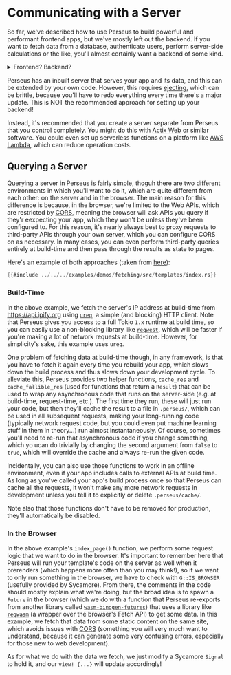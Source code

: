 # Communicating with a Server

So far, we've described how to use Perseus to build powerful and performant frontend apps, but we've mostly left out the backend. If you want to fetch data from a database, authenticate users, perform server-side calculations or the like, you'll almost certainly want a backend of some kind.

<details>
<summary>Frontend? Backend?</summary>

In web development, we typically refer to a project as having a _frontend_, which is the thing users see (i.e. your web app, with all its styling and the like), and a _backend_, which is a server or serverless function (see below) that performs server-side work. A classic example would be a server that communicates with a database to fetch some data, but it needs to authenticate against the database. If you're new to web dev, you might well be thinking we could just query the database from the web app, but that would mean we'd have to store the access token in our frontend code, which can be easily inspected by the user (albeit less easily with Wasm, but still definitely doable). For that reason, we communicate with a server and ask it to get the data from the database for us.

Of course, a much simpler way of doing the above would be to make the database not need authentication in the first place, but the point stands.

</details>

Perseus has an inbuilt server that serves your app and its data, and this can be extended by your own code. However, this requires [ejecting](/docs/ejecting), which can be brittle, because you'll have to redo everything every time there's a major update. This is NOT the recommended approach for setting up your backend!

Instead, it's recommended that you create a server separate from Perseus that you control completely. You might do this with [Actix Web](https://actix.rs) or similar software. You could even set up serverless functions on a platform like [AWS Lambda](https://aws.amazon.com/lambda), which can reduce operation costs.

## Querying a Server

Querying a server in Perseus is fairly simple, thoguh there are two different environments in which you'll want to do it, which are quite different from each other: on the server and in the browser. The main reason for this difference is because, in the browser, we're limited to the Web APIs, which are restricted by [CORS](https://developer.mozilla.org/en-US/docs/Web/HTTP/CORS), meaning the browser will ask APIs you query if they'r eexpecting your app, which they won't be unless they've been configured to. For this reason, it's nearly always best to proxy requests to third-party APIs through your own server, which you can configure CORS on as necessary. In many cases, you can even perform third-party queries entirely at build-time and then pass through the results as state to pages.

Here's an example of both approaches (taken from [here](https://github.com/arctic-hen7/perseus/tree/main/examples/demos/fetching)):

```rust
{{#include ../../../examples/demos/fetching/src/templates/index.rs}}
```

### Build-Time

In the above example, we fetch the server's IP address at build-time from <https://api.ipify.org> using [`ureq`](https://docs.rs/ureq), a simple (and blocking) HTTP client. Note that Perseus gives you access to a full Tokio `1.x` runtime at build time, so you can easily use a non-blocking library like [`reqwest`](https://docs.rs/reqwest), which will be faster if you're making a lot of network requests at build-time. However, for simplicity's sake, this example uses `ureq`.

One problem of fetching data at build-time though, in any framework, is that you have to fetch it again every time you rebuild your app, which slows down the build process and thus slows down your development cycle. To alleviate this, Perseus provides two helper functions, `cache_res` and `cache_fallible_res` (used for functions that return a `Result`) that can be used to wrap any asynchronous code that runs on the server-side (e.g. at build-time, request-time, etc.). The first time they run, these will just run your code, but then they'll cache the result to a file in `.perseus/`, which can be used in all subsequent requests, making your long-running code (typically network request code, but you could even put machine learning stuff in them in theory...) run almost instantaneously. Of course, sometimes you'll need to re-run that asynchronous code if you change something, which yo ucan do trivially by changing the second argument from `false` to `true`, which will override the cache and always re-run the given code.

Incidentally, you can also use those functions to work in an offline environment, even if your app includes calls to external APIs at build time. As long as you've called your app's build process once so that Perseus can cache all the requests, it won't make any more network requests in development unless you tell it to explicitly or delete `.perseus/cache/`.

Note also that those functions don't have to be removed for production, they'll automatically be disabled.

### In the Browser

In the above example's `index_page()` function, we perform some request logic that we want to do in the browser. It's important to remember here that Perseus will run your template's code on the server as well when it prerenders (which happens more often than you may think!), so if we want to only run something in the browser, we have to check with `G::IS_BROWSER` (usefully provided by Sycamore). From there, the comments in the code should mostly explain what we're doing, but the broad idea is to spawn a `Future` in the browser (which we do with a function that Perseus re-exports from another library called [`wasm-bindgen-futures`](https://docs.rs/wasm-bindgen-futures)) that uses a library like [`reqwasm`](https://docs.rs/reqwasm) (a wrapper over the browser's Fetch API) to get some data. In this example, we fetch that data from some static content on the same site, which avoids issues with [CORS](https://developer.mozilla.org/en-US/docs/Web/HTTP/CORS) (something you will very much want to understand, because it can generate some very confusing errors, especially for those new to web development).

As for what we do with the data we fetch, we just modify a Sycamore `Signal` to hold it, and our `view! {...}` will update accordingly!
